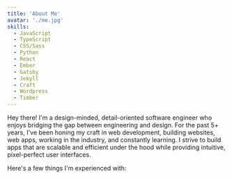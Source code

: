 ```yaml
---
title: 'About Me'
avatar: './me.jpg'
skills:
  - JavaScript
  - TypeScript
  - CSS/Sass
  - Python
  - React
  - Ember
  - Gatsby
  - Jekyll
  - Craft
  - Wordpress
  - Timber
---
```


Hey there! I'm a design-minded, detail-oriented software engineer who enjoys bridging the gap between engineering and design. For the past 5+ years, I've been honing my craft in web development, building websites, web apps, working in the industry, and constantly learning. I strive to build apps that are scalable and efficient under the hood while providing intuitive, pixel-perfect user interfaces.

Here's a few things I'm experienced with:
